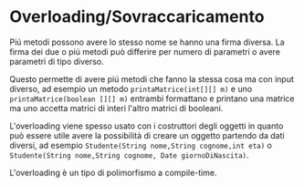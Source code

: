 # Overloading/Sovraccaricamento
Piú metodi possono avere lo stesso nome se hanno una firma diversa. La firma dei due o piú metodi può differire per numero di parametri o avere parametri di tipo diverso. 

Questo permette di avere piú metodi che fanno la stessa cosa ma con input diverso, ad esempio un metodo `printaMatrice(int[][] m)` e uno `printaMatrice(boolean [][] m)` entrambi formattano e printano una matrice ma uno accetta matrici di interi l'altro matrici di booleani.

L'overloading viene spesso usato con i costruttori degli oggetti in quanto può essere utile avere la possibilità di creare un oggetto partendo da dati diversi, ad esempio `Studente(String nome,String cognome,int eta)` o `Studente(String nome,String cognome, Date giornoDiNascita)`.

L'overloading è un tipo di polimorfismo a compile-time.